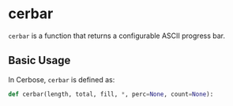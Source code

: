 # cerbar
`cerbar` is a function that returns a configurable ASCII progress bar.

## Basic Usage
In Cerbose, `cerbar` is defined as:
```python
def cerbar(length, total, fill, *, perc=None, count=None):
```

